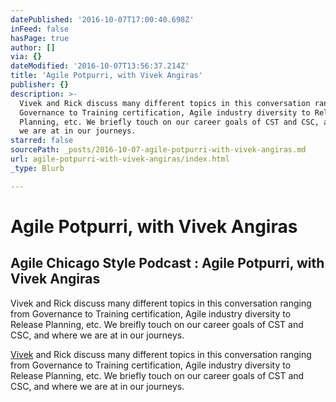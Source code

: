 ```yaml
---
datePublished: '2016-10-07T17:00:40.698Z'
inFeed: false
hasPage: true
author: []
via: {}
dateModified: '2016-10-07T13:56:37.214Z'
title: 'Agile Potpurri, with Vivek Angiras'
publisher: {}
description: >-
  Vivek and Rick discuss many different topics in this conversation ranging from
  Governance to Training certification, Agile industry diversity to Release
  Planning, etc. We briefly touch on our career goals of CST and CSC, and where
  we are at in our journeys.
starred: false
sourcePath: _posts/2016-10-07-agile-potpurri-with-vivek-angiras.md
url: agile-potpurri-with-vivek-angiras/index.html
_type: Blurb

---
```

# Agile Potpurri, with Vivek Angiras

<article style=""><h1>Agile Chicago Style Podcast : Agile Potpurri, with Vivek Angiras</h1><p>Vivek and Rick discuss many different topics in this conversation ranging from Governance to Training certification, Agile industry diversity to Release Planning, etc. We breifly touch on our career goals of CST and CSC, and where we are at in our journeys.</p></article>

[Vivek][0] and Rick discuss many different topics in this conversation ranging from Governance to Training certification, Agile industry diversity to Release Planning, etc. We briefly touch on our career goals of CST and CSC, and where we are at in our journeys.

[0]: https://www.linkedin.com/in/vivekangiras "Vivek Angiras"